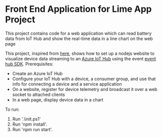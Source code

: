 # Front End Application for Lime App Project

This project contains code for a web application which can read battery data from IoT Hub and show the real-time data in a line chart on the web page

This project, inspired from [here](https://docs.microsoft.com/en-us/azure/iot-hub/iot-hub-live-data-visualization-in-web-apps?msclkid=e75184b0d04511ec81546d3edfd4f024), shows how to set up a nodejs website to visualize device data streaming to an [Azure IoT Hub](https://azure.microsoft.com/en-us/services/iot-hub) using the event [event hub SDK](https://www.npmjs.com/package/@azure/event-hubs). Prerequisites:
- Create an Azure IoT Hub
- Configure your IoT Hub with a device, a consumer group, and use that info for connecting a device and a service application
- On a website, register for device telemetry and broadcast it over a web socket to attached clients
- In a web page, display device data in a chart

To run:
1. Run '.\init.ps1'
2. Run 'npm install'.
3. Run 'npm run start'.
